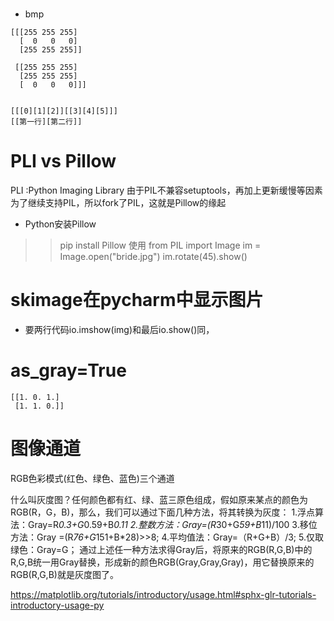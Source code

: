 
# 
* bmp
```
[[[255 255 255]
  [  0   0   0]
  [255 255 255]]

 [[255 255 255]
  [255 255 255]
  [  0   0   0]]]
  
 
[[[0][1][2]][[3][4][5]]]
[[第一行][第二行]]
```


# PLI vs Pillow
PLI :Python Imaging Library  由于PIL不兼容setuptools，再加上更新缓慢等因素
为了继续支持PIL，所以fork了PIL，这就是Pillow的缘起

* Python安装Pillow
>> pip install Pillow
使用
from PIL import Image
im = Image.open("bride.jpg")
im.rotate(45).show()

# skimage在pycharm中显示图片
* 要两行代码io.imshow(img)和最后io.show()同，


# as_gray=True
```
[[1. 0. 1.]
 [1. 1. 0.]]
```


# 图像通道
RGB色彩模式(红色、绿色、蓝色)三个通道

什么叫灰度图？任何颜色都有红、绿、蓝三原色组成，假如原来某点的颜色为RGB(R，G，B)，那么，我们可以通过下面几种方法，将其转换为灰度：
1.浮点算法：Gray=R*0.3+G*0.59+B*0.11
2.整数方法：Gray=(R*30+G*59+B*11)/100
3.移位方法：Gray =(R*76+G*151+B*28)>>8;
4.平均值法：Gray=（R+G+B）/3;
5.仅取绿色：Gray=G；
通过上述任一种方法求得Gray后，将原来的RGB(R,G,B)中的R,G,B统一用Gray替换，形成新的颜色RGB(Gray,Gray,Gray)，用它替换原来的RGB(R,G,B)就是灰度图了。

https://matplotlib.org/tutorials/introductory/usage.html#sphx-glr-tutorials-introductory-usage-py








































